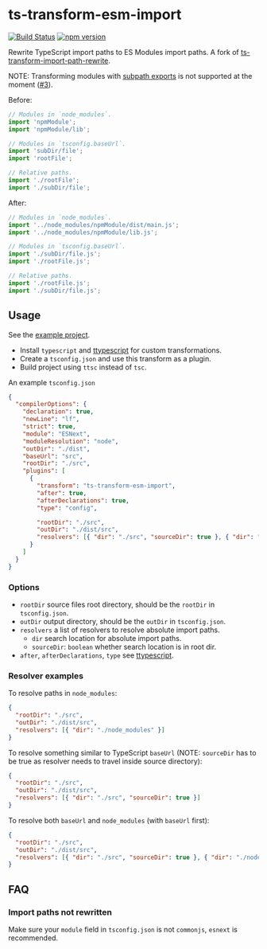 # ts-transform-esm-import

[![Build Status](https://github.com/mgenware/ts-transform-esm-import/workflows/Build/badge.svg)](https://github.com/mgenware/ts-transform-esm-import/actions)
[![npm version](https://img.shields.io/npm/v/ts-transform-esm-import.svg?style=flat-square)](https://npmjs.com/package/ts-transform-esm-import)

Rewrite TypeScript import paths to ES Modules import paths. A fork of [ts-transform-import-path-rewrite](https://github.com/dropbox/ts-transform-import-path-rewrite).

NOTE: Transforming modules with [subpath exports](https://nodejs.org/api/packages.html#packages_subpath_exports) is not supported at the moment ([#3](https://github.com/mgenware/ts-transform-esm-import/issues/3)).

Before:

```ts
// Modules in `node_modules`.
import 'npmModule';
import 'npmModule/lib';

// Modules in `tsconfig.baseUrl`.
import 'subDir/file';
import 'rootFile';

// Relative paths.
import './rootFile';
import './subDir/file';
```

After:

```ts
// Modules in `node_modules`.
import '../node_modules/npmModule/dist/main.js';
import '../node_modules/npmModule/lib.js';

// Modules in `tsconfig.baseUrl`.
import './subDir/file.js';
import './rootFile.js';

// Relative paths.
import './rootFile.js';
import './subDir/file.js';
```

## Usage

See the [example project](https://github.com/mgenware/ts-transform-esm-import/tree/main/example).

- Install `typescript` and [ttypescript](https://github.com/cevek/ttypescript) for custom transformations.
- Create a `tsconfig.json` and use this transform as a plugin.
- Build project using `ttsc` instead of `tsc`.

An example `tsconfig.json`

```json
{
  "compilerOptions": {
    "declaration": true,
    "newLine": "lf",
    "strict": true,
    "module": "ESNext",
    "moduleResolution": "node",
    "outDir": "./dist",
    "baseUrl": "src",
    "rootDir": "./src",
    "plugins": [
      {
        "transform": "ts-transform-esm-import",
        "after": true,
        "afterDeclarations": true,
        "type": "config",

        "rootDir": "./src",
        "outDir": "./dist/src",
        "resolvers": [{ "dir": "./src", "sourceDir": true }, { "dir": "./node_modules" }]
      }
    ]
  }
}
```

### Options

- `rootDir` source files root directory, should be the `rootDir` in `tsconfig.json`.
- `outDir` output directory, should be the `outDir` in `tsconfig.json`.
- `resolvers` a list of resolvers to resolve absolute import paths.
  - `dir` search location for absolute import paths.
  - `sourceDir`: `boolean` whether search location is in root dir.
- `after`, `afterDeclarations`, `type` see [ttypescript](https://github.com/cevek/ttypescript).

### Resolver examples

To resolve paths in `node_modules`:

```json
{
  "rootDir": "./src",
  "outDir": "./dist/src",
  "resolvers": [{ "dir": "./node_modules" }]
}
```

To resolve something similar to TypeScript `baseUrl` (NOTE: `sourceDir` has to be true as resolver needs to travel inside source directory):

```json
{
  "rootDir": "./src",
  "outDir": "./dist/src",
  "resolvers": [{ "dir": "./src", "sourceDir": true }]
}
```

To resolve both `baseUrl` and `node_modules` (with `baseUrl` first):

```json
{
  "rootDir": "./src",
  "outDir": "./dist/src",
  "resolvers": [{ "dir": "./src", "sourceDir": true }, { "dir": "./node_modules" }]
}
```

## FAQ

### Import paths not rewritten

Make sure your `module` field in `tsconfig.json` is not `commonjs`, `esnext` is recommended.
